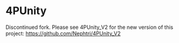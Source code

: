 # 4PUnity
Discontinued fork. Please see 4PUnity_V2 for the new version of this project: https://github.com/Nephtri/4PUnity_V2
